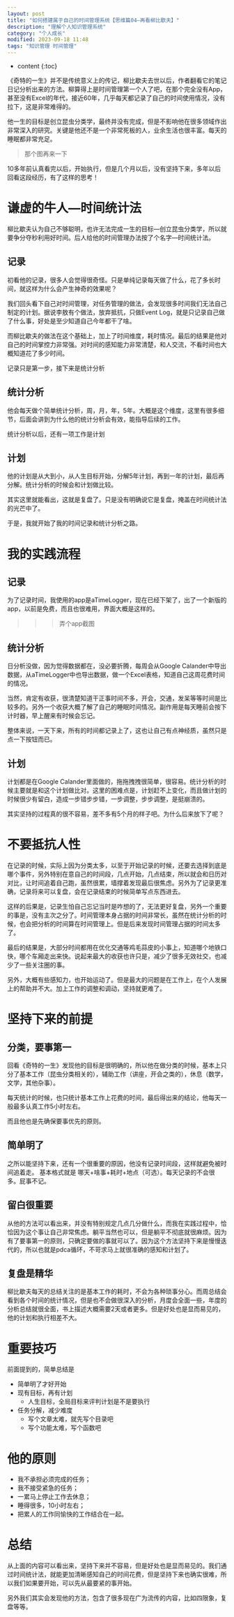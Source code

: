 ```yaml
---
layout: post
title: "如何搭建属于自己的时间管理系统【思维篇04—再看柳比歇夫】"
description: "理解个人知识管理系统"
category: "个人成长"
modified: 2023-09-18 11:48
tags: "知识管理 时间管理"
---
```

* content
{:toc}

《奇特的一生》并不是传统意义上的传记，柳比歇夫去世以后，作者翻看它的笔记日记分析出来的方法。柳算得上是时间管理第一个人了吧，在那个完全没有App，甚至没有Excel的年代，接近60年，几乎每天都记录了自己的时间使用情况，没有拉下，这是非常难得的。

他一生的目标是创立昆虫分类学，最终并没有完成，但是不影响他在很多领域作出非常深入的研究。关键是他还不是一个非常死板的人，业余生活也很丰富。每天的睡眠都非常充足。

> 那个图再来一下

10多年前认真看完以后，开始执行，但是几个月以后，没有坚持下来，多年以后回看这段经历，有了这样的思考！

<!-- more -->

# 谦虚的牛人—时间统计法
柳比歇夫认为自己不够聪明，也许无法完成一生的目标—创立昆虫分类学，所以就要争分夺秒利用好时间。后人给他的时间管理办法按了个名字—时间统计法。


## 记录
初看他的记录，很多人会觉得很奇怪。只是单纯记录每天做了什么，花了多长时间，就这样为什么会产生神奇的效果呢？

我们回头看下自己对时间管理，对任务管理的做法，会发现很多时间我们无法自己制定的计划。据说李敖有个做法，放弃抵抗，只做Event Log，就是只记录自己做了什么事，好处是至少知道自己今年都干了啥。

而柳比歇夫的做法在这个基础上，加上了时间维度，耗时情况。最后的结果是他对自己的时间掌控力非常强。对时间的感知能力非常清楚，和人交流，不看时间也大概知道花了多少时间。

记录只是第一步，接下来是统计分析
## 统计分析
他会每天做个简单统计分析，周，月，年，5年。大概是这个维度，这里有很多细节，后面会讲到为什么他的统计分析会有效，能指导后续的工作。

统计分析以后，还有一项工作是计划

## 计划
他的计划是从大到小，从人生目标开始，分解5年计划，再到一年的计划，最后再分解。统计分析的时候会和计划做比较。

其实这里就能看出，这就是复盘了。只是没有明确说它是复盘，掩盖在时间统计法的光芒中了。

于是，我就开始了我的时间记录和统计分析之路。

# 我的实践流程

## 记录
为了记录时间，我使用的app是aTimeLogger，现在已经下架了，出了一个新版的app，以前是免费，而且也很难用，界面大概是这样的。

>>> 弄个app截图

## 统计分析
日分析没做，因为觉得数据都在，没必要折腾，每周会从Google Calander中导出数据，从aTimeLogger中也导出数据，做一个Excel表格，知道自己这周花费时间的情况。

当然，肯定有收获，很清楚知道干正事时间不多，开会，交通，发呆等等时间是比较多的。另外一个收获大概了解了自己的睡眠时间情况。副作用是每天睡前会按下计时器，早上醒来有时候会忘记。

整体来说，一天下来，所有的时间都记录上了，这也让自己有点神经质，虽然只是点一下按钮而已。

## 计划
计划都是在Google Calander里面做的，拖拖拽拽很简单，很容易。统计分析的时候主要就是和这个计划做比对。这里的困难点是，计划赶不上变化，而且做计划的时候很少有留白，造成一步错步步错，一步调整，步步调整，是挺崩溃的。

其实坚持的过程真的很不容易，差不多有5个月的样子吧。为什么后来放下了呢？

# 不要抵抗人性
在记录的时候，实际上因为分类太多，以至于开始记录的时候，还要去选择到底是哪个事件，另外特别在意自己的时间段，几点开始，几点结束，所以就会和日历对对比，让时间追着自己跑，虽然很累，墙撑着发现最后很焦虑。另外为了记录更准确，记录将来可以复盘，会在记录结束的时候简单写点东西进去。

这样的后果是，记录生怕自己忘记当时是咋想的了，无法更好复盘，另外一个重要的事是，没有主次之分了。时间管理本身占据的时间非常长，虽然在统计分析的时候，也会把分析的时间算在时间管理上。但是后来发现时间管理占据的时间太多了。

最后的结果是，大部分时间都用在优化交通等鸡毛蒜皮的小事上，知道哪个地铁口快，哪个车厢走出来快。说起来最大的收获也许只是，减少了很多无效社交，也减少了一些关注圈的事。

另外，大概有些感知力，也开始运动了。但是最大的问题是在工作上，在个人发展上的帮助并不大。加上工作的调整和调动，坚持就更难了。

# 坚持下来的前提
## 分类，要事第一
回看《奇特的一生》发现他的目标是很明确的，所以他在做分类的时候，基本上只分了基本工作（昆虫分类相关的），辅助工作（讲座，开会之类的），休息（数学，文学，其他杂事）。

每天统计的时候，也只统计基本工作上花费的时间，最后得出来的结论，他每天一般最多认真工作5小时左右。

而且他也是先确保要事优先的原则。

## 简单明了
之所以能坚持下来，还有一个很重要的原因，他没有记录时间段，这样就避免被时间追着走。
基本格式就是  哪天+啥事+耗时+地点（可选）。每天记录的不会很多。屁事不记。

## 留白很重要
从他的方法可以看出来，并没有特别规定几点几分做什么，而我在实践过程中，恰恰因为这个事让自己非常焦虑。躺平当然也可以，但是躺平不彻底就很麻烦。因为有了要事第一的原则，只确定要做的事就可以了。因为这个方法坚持下来是慢慢迭代的，所以也就是pdca循环，不苛求马上就很准确的感知和计划了。

## 复盘是精华
柳比歇夫每天的总结关注的是基本工作的耗时，不会为各种琐事分心。而周总结会看到各个时间的统计情况，但是也不会做很深入的分析，月度会全面一些，年度的分析总结就很全面，书上描述大概需要2天或者更多。但是好处也是显而易见的，他的计划和执行相差不大。

# 重要技巧
前面提到的，简单总结是

* 简单明了才好开始
* 现有目标，再有计划
    * 人生目标，全局目标来评判计划是不是要执行
* 任务分解，减少难度
    * 写个文章太难，就先写个目录吧
    * 写个功能太难，写个函数吧

# 他的原则
* 我不承担必须完成的任务；
* 我不接受紧急的任务；
* 一累马上停止工作去休息；
* 睡得很多，10小时左右；
* 把累人的工作同愉快的工作结合在一起。

# 总结
从上面的内容可以看出来，坚持下来并不容易，但是好处也是显而易见的。我们通过时间统计法，就能更加清晰感知自己的时间花费，但是坚持下来也确实很难，所以我们如果要开始，可以先从最要紧的事开始。

另外我们其实会发现他的方法，包含了很多现在广为流传的内容，比如四限象，复盘等等。